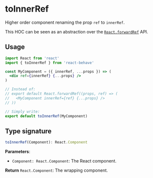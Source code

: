<!--
  THIS FILE WAS GENERATED!
  Don't make any changes in it, update src/core/toInnerRef.js instead.
  If you still need to make changes in this file, remove this header so it won't be overridden.
-->

# toInnerRef

[fr]: https://reactjs.org/docs/react-api.html#reactforwardref

Higher order component renaming the prop `ref` to `innerRef`.

This HOC can be seen as an abstraction over the [`React.forwardRef`][fr] API.

## Usage

```jsx
import React from 'react'
import { toInnerRef } from 'react-behave'

const MyComponent = ({ innerRef, ...props }) => (
  <div ref={innerRef} {...props} />
)

// Instead of:
// export default React.forwardRef((props, ref) => (
//   <MyComponent innerRef={ref} {...props} />
// ))

// Simply write:
export default toInnerRef(MyComponent)
```

## Type signature

```js
toInnerRef(Component): React.Component
```

**Parameters**:

- `Component: React.Component`: The React component.

**Return** `React.Component`: The wrapping component.
